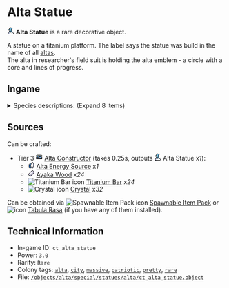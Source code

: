 # Alta Statue

<img src="https://raw.githubusercontent.com/Ceterai/Enternia/main/objects/alta/special/statues/alta/icon.png" alt="Alta Statue icon" loading="lazy" width="auto" height="16px"/> **Alta Statue** is a rare decorative object.

A statue on a titanium platform. The label says the statue was build in the name of all [altas](https://ceterai.github.io/MyEnternia/Wiki/Tags/Alta).  
The alta in researcher's field suit is holding the alta emblem - a circle with a core and lines of progress.

## Ingame

<details markdown="1"><summary>Species descriptions: (Expand 8 items)</summary>

- Alta: Looking at the monument to all of us and the progress we've made fills me with determination.
- Apex: An alta monument. Mady by altas. For altas. Interesting.
- Avian: A statue! I wonder who it's dedicated to...
- Floran: A cryssstal giant on a pedessstal. Floran ready for fight!
- Glitch: Bored. Just another humanoid statue.
- Human: Looks like a glass statue of a person holding something.
- Hylotl: A crystal statue of an alta, standing as if she just discovered their nation.
- Novakid: A pretty big statue for a pretty small person, huh.

</details>

## Sources

Can be crafted:

- Tier 3 ![ ](https://raw.githubusercontent.com/Ceterai/Enternia/main/objects/alta/crafting/constructor/icon3.png) [Alta Constructor](https://ceterai.github.io/MyEnternia/Wiki/AltaConstructor) (takes 0.25s, outputs <img src="https://raw.githubusercontent.com/Ceterai/Enternia/main/objects/alta/special/statues/alta/icon.png" alt="Alta Statue icon" loading="lazy" width="auto" height="16px"/> Alta Statue x*1*):
  - <img src="https://raw.githubusercontent.com/Ceterai/Enternia/main/objects/alta/scout/energy_source/icon.png" alt="Alta Energy Source icon" loading="lazy" width="auto" height="16px"/> [Alta Energy Source](https://ceterai.github.io/MyEnternia/Wiki/AltaEnergySource) x*1*
  - <img src="https://raw.githubusercontent.com/Ceterai/Enternia/main/items/generic/crafting/ct_ayaka_wood.png" alt="Ayaka Wood icon" loading="lazy" width="auto" height="16px"/> [Ayaka Wood](https://ceterai.github.io/MyEnternia/Wiki/AyakaWood) x*24*
  - <img src="https://starbounder.org/mediawiki/images/9/94/Titanium_Bar.png" alt="Titanium Bar icon" loading="lazy" width="14px" height="13px"/> [Titanium Bar](https://starbounder.org/Titanium_Bar) x*24*
  - <img src="https://starbounder.org/mediawiki/images/3/31/Crystal.png" alt="Crystal icon" loading="lazy" width="12px" height="16px"/> [Crystal](https://starbounder.org/Crystal) x*32*

Can be obtained via <img src="https://raw.githubusercontent.com/Silverfeelin/Starbound-SpawnableItemPack/master/interface/sip/iconSmall.png" alt="Spawnable Item Pack icon" width="18" height="14"/> [Spawnable Item Pack](https://steamcommunity.com/sharedfiles/filedetails/?id=733665104) or <img src="https://steamuserimages-a.akamaihd.net/ugc/263843960696222713/3EC9A7C005541F7D577EBCB8C5736B4EFC9973D6/" alt="icon" width="8" height="12"/> [Tabula Rasa](https://community.playstarbound.com/resources/the-tabula-rasa.3222/) (if you have any of them installed).

## Technical Information

- In-game ID: `ct_alta_statue`
- Power: `3.0`
- Rarity: `Rare`
- Colony tags: [`alta`](https://ceterai.github.io/MyEnternia/Wiki/Tags/Alta), [`city`](https://ceterai.github.io/MyEnternia/Wiki/Tags/City), [`massive`](https://ceterai.github.io/MyEnternia/Wiki/Tags/Massive), [`patriotic`](https://ceterai.github.io/MyEnternia/Wiki/Tags/Patriotic), [`pretty`](https://ceterai.github.io/MyEnternia/Wiki/Tags/Pretty), [`rare`](https://ceterai.github.io/MyEnternia/Wiki/Tags/Rare)
- File: [`/objects/alta/special/statues/alta/ct_alta_statue.object`](https://github.com/Ceterai/Enternia/blob/main/objects/alta/special/statues/alta/ct_alta_statue.object)
